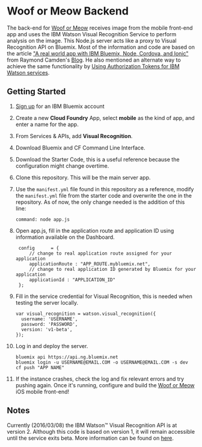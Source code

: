 # Woof or Meow Backend

The back-end for [Woof or Meow](https://github.com/fredchyan/Woof-or-Meow) receives image from the mobile front-end app and uses the IBM Watson Visual Recognition Service to perform analysis on the image. This Node.js server acts like a proxy to Visual Recognition API on Bluemix. Most of the information and code are based on the article ["A real world app with IBM Bluemix, Node, Cordova, and Ionic"](http://www.raymondcamden.com/2015/08/05/a-real-world-app-with-ibm-bluemix-node-cordova-and-ionic/) from Raymond Camden's [Blog](http://www.raymondcamden.com). He also mentioned an alternate way to achieve the same functionality by [Using Authorization Tokens for IBM Watson services](http://www.raymondcamden.com/2015/11/13/using-authorization-tokens-for-ibm-watson-services/).

## Getting Started
1. [Sign up](https://console.ng.bluemix.net) for an IBM Bluemix account 
2. Create a new **Cloud Foundry** App, select **mobile** as the kind of app, and enter a name for the app.
3.  From Services & APIs, add **Visual Recognition**.
4. Download Bluemix and CF Command Line Interface.
5. Download the Starter Code, this is a useful reference because the configuration might change overtime.
6. Clone this repository. This will be the main server app.
7. Use the `manifest.yml` file found in this repository as a reference, modify the `manifest.yml` file from the starter code and overwrite the one in the repository. As of now, the only change needed is the addition of this line: 
    ```
    command: node app.js
    ```
8. Open app.js, fill in the application route and application ID using information available on the Dashboard.
   ```
   	config  	= {
		// change to real application route assigned for your application
		applicationRoute : "APP_ROUTE.mybluemix.net",
		// change to real application ID generated by Bluemix for your application
		applicationId : "APPLICATION_ID"
	};

   ```
9. Fill in the service credential for Visual Recognition, this is needed when testing the server locally. 
    ```
    var visual_recognition = watson.visual_recognition({
      username: 'USERNAME',
      password: 'PASSWORD',
      version: 'v1-beta',
    });
    ```

10. Log in and deploy the server.
    ```
    bluemix api https://api.ng.bluemix.net
    bluemix login -u USERNAME@EMAIL.COM -o USERNAME@EMAIL.COM -s dev
    cf push "APP NAME"
    ```
    
11. If the instance crashes, check the log and fix relevant errors and try pushing again. Once it's running, configure and build the [Woof or Meow](https://github.com/fredchyan/Woof-or-Meow) iOS mobile front-end!

## Notes
Currently (2016/03/08) the IBM Watson™ Visual Recognition API is at version 2. Although this code is based on version 1, it will remain accessible until the service exits beta. More information can be found on [here](http://www.ibm.com/smarterplanet/us/en/ibmwatson/developercloud/doc/visual-recognition/releasenotes.shtml).
